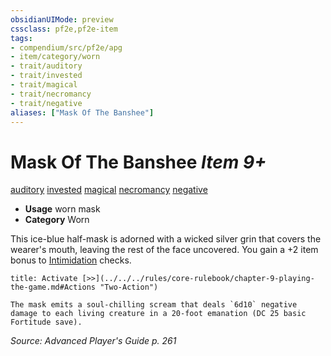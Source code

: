 ```yaml
---
obsidianUIMode: preview
cssclass: pf2e,pf2e-item
tags:
- compendium/src/pf2e/apg
- item/category/worn
- trait/auditory
- trait/invested
- trait/magical
- trait/necromancy
- trait/negative
aliases: ["Mask Of The Banshee"]
---
```

# Mask Of The Banshee *Item 9+*  
[auditory](../../../Rules/traits/auditory.md)  [invested](../../../Rules/traits/invested.md)  [magical](../../../Rules/traits/magical.md)  [necromancy](../../../Rules/traits/necromancy.md)  [negative](../../../Rules/traits/negative.md)  

- **Usage** worn mask
- **Category** Worn

This ice-blue half-mask is adorned with a wicked silver grin that covers the wearer's mouth, leaving the rest of the face uncovered. You gain a +2 item bonus to [Intimidation](../../skills.md#Intimidation) checks.

```ad-embed-ability
title: Activate [>>](../../../rules/core-rulebook/chapter-9-playing-the-game.md#Actions "Two-Action")

The mask emits a soul-chilling scream that deals `6d10` negative damage to each living creature in a 20-foot emanation (DC 25 basic Fortitude save).
```

*Source: Advanced Player's Guide p. 261*
